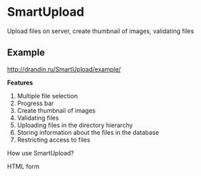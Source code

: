 # SmartUpload
Upload files on server, сreate thumbnail of images, validating files

<h2>Example</h2>

http://drandin.ru/SmartUpload/example/

<b>Features</b>

1.	Multiple file selection
2.	Progress bar
3.	Create thumbnail of images
4.	Validating files
5.	Uploading files in the directory hierarchy
6.	Storing information about the files in the database
7.	Restricting access to files

How use SmartUpload?

HTML form
